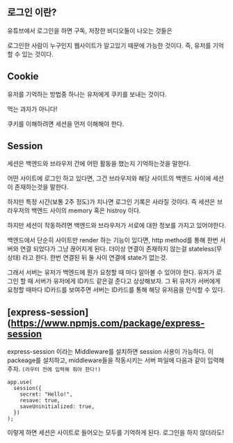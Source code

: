 ## 로그인 이란?

유튜브에서 로그인을 하면 구독, 저장한 비디오들이 나오는 것들은

로그인한 사람이 누구인지 웹사이트가 알고있기 때문에 가능한 것이다. 즉, 유저를 기억할 수 있는 것이다.

## Cookie

유저를 기억하는 방법중 하나는 유저에게 쿠키를 보내는 것이다.

먹는 과자가 아니다!

쿠키를 이해하려면 세션을 먼저 이해해야 한다.

## Session

세션은 백엔드와 브라우저 간에 어떤 활동을 했는지 기억하는것을 말한다.

어떤 사이트에 로그인 하고 있다면, 그건 브라우저와 해당 사이트의 백엔드 사이에 세션이 존재하는것을 말한다.

하지만 특정 시간(보통 2주 정도)가 지나면 로그인 기록은 사라질 것이다. 즉 세션은 브라우저의 백엔드 사이의 memory 혹은 histroy 이다.

하지만 세션이 작동하려면 백엔드와 브라우저가 서로에 대한 정보를 가지고 있어야한다.

백엔드에서 단순히 사이트만 render 하는 기능이 있다면,
http method를 통해 한번 서버와 연결 되었다가 그냥 끊어지게 된다. 더이상 연결이 존재하지 않는걸 stateless(무상태) 라고 한다.
한번 연결된 뒤 둘 사이 연결에 state가 없는것.

그래서 서버는 유저가 백엔드에 뭔가 요청할 때 마다 알아볼 수 있어야 한다.
유저가 로그인 할 때 서버가 유저에게 ID카드 같은걸 준다고 상상해보자. 그 뒤 유저가 서버에게 요청할 때마다 ID카드를 보여주면
서버는 ID카드를 통해 해당 유저음을 인식할 수 있다.

## [express-session](https://www.npmjs.com/package/express-session

express-session 이라는 Middleware를 설치하면 session 사용이 가능하다.
이 packeage를 설치하고, middleware들을 작동시키는 서버 파일에 다음과 같이 입력해주자. `(라우터 전에 입력해 줘야 한다!)`
~~~
app.use(
  session({
    secret: "Hello!",
    resave: true,
    saveUninitialized: true,
  })
);
~~~
이렇게 하면 세션은 사이트로 들어오는 모두를 기억하게 된다. 로그인을 하지 않더라도!
